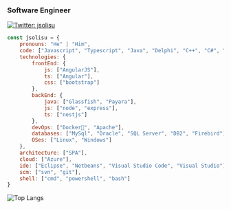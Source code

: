 ### Software Engineer

[![Twitter: jsolisu](https://img.shields.io/twitter/follow/jsolisu?style=social)](https://twitter.com/jsolisu)

```javascript
const jsolisu = {
    pronouns: "He" | "Him",
    code: ["Javascript", "Typescript", "Java", "Delphi", "C++", "C#", "Python", "Bash"],
    technologies: {
        frontEnd: {
            js: ["AngularJS"],
            ts: ["Angular"],
            css: ["bootstrap"]
        },
        backEnd: {
            java: ["Glassfish", "Payara"],
            js: ["node", "express"],
            ts: ["nestjs"]
        },
        devOps: ["Docker🐳", "Apache"],
        databases: ["MySql", "Oracle", "SQL Server", "DB2", "Firebird"],
        OSes: ["Linux", "Windows"]
    },
    architecture: ["SPA"],
    cloud: ["Azure"],
    ide: ["Eclipse", "Netbeans", "Visual Studio Code", "Visual Studio"],
    scm: ["svn", "git"],
    shell: ["cmd", "powershell", "bash"]
}
```
![Top Langs](https://github-readme-stats.vercel.app/api/top-langs/?username=jsolisu&hide=makefile,perl&theme=dark)

<!--
**jsolisu/jsolisu** is a ✨ _special_ ✨ repository because its `README.md` (this file) appears on your GitHub profile.

Here are some ideas to get you started:

- 🔭 I’m currently working on ...
- 🌱 I’m currently learning ...
- 👯 I’m looking to collaborate on ...
- 🤔 I’m looking for help with ...
- 💬 Ask me about ...
- 📫 How to reach me: ...
- 😄 Pronouns: ...
- ⚡ Fun fact: ...
-->
